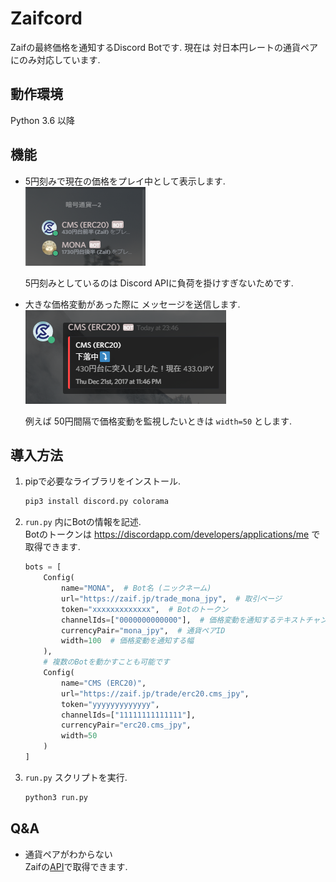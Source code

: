 # Zaifcord
Zaifの最終価格を通知するDiscord Botです. 現在は 対日本円レートの通貨ペアにのみ対応しています.

## 動作環境
Python 3.6 以降

## 機能
- 5円刻みで現在の価格をプレイ中として表示します.  
    ![](https://raw.githubusercontent.com/SlashNephy/Zaifcord/master/img/playing.png)
    
    5円刻みとしているのは Discord APIに負荷を掛けすぎないためです.

- 大きな価格変動があった際に メッセージを送信します.  
    ![](https://raw.githubusercontent.com/SlashNephy/Zaifcord/master/img/price_change.png)
    
    例えば 50円間隔で価格変動を監視したいときは `width=50` とします.

## 導入方法
1. pipで必要なライブラリをインストール.  
    ```bash
    pip3 install discord.py colorama
    ```

2. `run.py` 内にBotの情報を記述.  
    Botのトークンは https://discordapp.com/developers/applications/me で取得できます.
    
    ```python
    bots = [
        Config(
            name="MONA",  # Bot名 (ニックネーム)
            url="https://zaif.jp/trade_mona_jpy",  # 取引ページ
            token="xxxxxxxxxxxxx",  # Botのトークン
            channelIds=["0000000000000"],  # 価格変動を通知するテキストチャンネルID
            currencyPair="mona_jpy",  # 通貨ペアID
            width=100  # 価格変動を通知する幅
        ),
        # 複数のBotを動かすことも可能です
        Config(
            name="CMS (ERC20)",
            url="https://zaif.jp/trade/erc20.cms_jpy",
            token="yyyyyyyyyyyyy",
            channelIds=["11111111111111"],
            currencyPair="erc20.cms_jpy",
            width=50
        )
    ]
    ```

3. `run.py` スクリプトを実行.  
    ```bash
    python3 run.py
    ```

## Q&A
- 通貨ペアがわからない  
    Zaifの[API](http://techbureau-api-document.readthedocs.io/ja/latest/public/2_individual/2_currency_pairs.html)で取得できます.  
